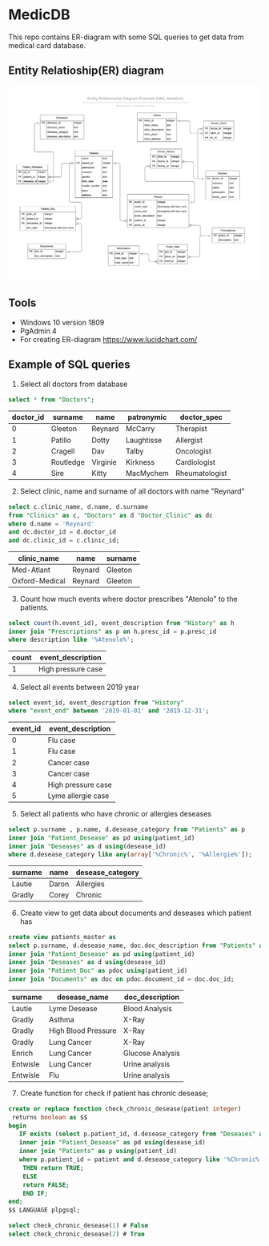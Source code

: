# MedicDB
This repo contains ER-diagram with some SQL queries to get data from medical card database.
## Entity Relatioship(ER) diagram
![ER-diagram](./img/ER_diagram.png)
## Tools
* Windows 10 version 1809
* PgAdmin 4 
* For creating ER-diagram https://www.lucidchart.com/
## Example of SQL queries
1. Select all doctors from database
```sql
select * from "Doctors";
```
| doctor_id |  surname  |   name   | patronymic |  doctor_spec    |
|-----------|-----------|----------|------------|----------------|
|         0 | Gleeton   | Reynard  | McCarry    | Therapist       |
|         1 | Patillo   | Dotty    | Laughtisse | Allergist       |
|         2 | Cragell   | Dav      | Talby      | Oncologist      |
|         3 | Routledge | Virginie | Kirkness   | Cardiologist    |
|         4 | Sire      | Kitty    | MacMychem  | Rheumatologist  |
2. Select clinic, name and surname of all doctors with name "Reynard"
```sql
select c.clinic_name, d.name, d.surname
from "Clinics" as c, "Doctors" as d "Doctor_Clinic" as dc 
where d.name = 'Reynard'
and dc.doctor_id = d.doctor_id
and dc.clinic_id = c.clinic_id;
```
|  clinic_name   |  name    | surname |
|----------------|----------|---------|
| Med-Atlant     | Reynard  | Gleeton |
| Oxford-Medical | Reynard  | Gleeton |
3. Count how much events where doctor prescribes "Atenolo" to the patients.
```sql
select count(h.event_id), event_description from "History" as h 
inner join "Prescriptions" as p on h.presc_id = p.presc_id 
where description like '%Atenolo%';
```
| count | event_description |
|-------|-------------------|
|     1 | High pressure case|
4. Select all events between 2019 year
```sql
select event_id, event_description from "History"
where "event_end" between '2019-01-01' and '2019-12-31';
```
| event_id | event_description  |
|----------|--------------------|
|        0 | Flu case           |
|        1 | Flu case           |
|        2 | Cancer case        |
|        3 | Cancer case        |
|        4 | High pressure case |
|        5 | Lyme allergie case |
5. Select all patients who have chronic or allergies deseases
```sql
select p.surname , p.name, d.desease_category from "Patients" as p 
inner join "Patient_Desease" as pd using(patient_id) 
inner join "Deseases" as d using(desease_id) 
where d.desease_category like any(array['%Chronic%', '%Allergie%']);
``` 
| surname  | name  | desease_category |
|----------|-------|------------------|
| Lautie   | Daron | Allergies        |
| Gradly   | Corey | Chronic          |
6. Create view to get data about documents and deseases which patient has
```sql 
create view patients_master as 
select p.surname, d.desease_name, doc.doc_description from "Patients" as p
inner join "Patient_Desease" as pd using(patient_id)
inner join "Deseases" as d using(desease_id)
inner join "Patient_Doc" as pdoc using(patient_id)
inner join "Documents" as doc on pdoc.document_id = doc.doc_id;
```
| surname  |    desease_name     | doc_description  |
|----------|---------------------|------------------|
| Lautie   | Lyme Desease        | Blood Analysis   |
| Gradly   | Asthma              | X-Ray            |
| Gradly   | High Blood Pressure | X-Ray            |
| Gradly   | Lung Cancer         | X-Ray            |
| Enrich   | Lung Cancer         | Glucose Analysis |
| Entwisle | Lung Cancer         | Urine analysis   |
| Entwisle | Flu                 | Urine analysis   |
7. Create function for check if patient has chronic desease;
```sql
create or replace function check_chronic_desease(patient integer)
 returns boolean as $$
begin
   IF exists (select p.patient_id, d.desease_category from "Deseases" as d
   inner join "Patient_Desease" as pd using(desease_id)
   inner join "Patients" as p using(patient_id) 
   where p.patient_id = patient and d.desease_category like '%Chronic%')
    THEN return TRUE;
    ELSE
    return FALSE;
    END IF;
end;
$$ LANGUAGE plpgsql;
``` 
```sql
select check_chronic_desease(1) # False
select check_chronic_desease(2) # True
```
